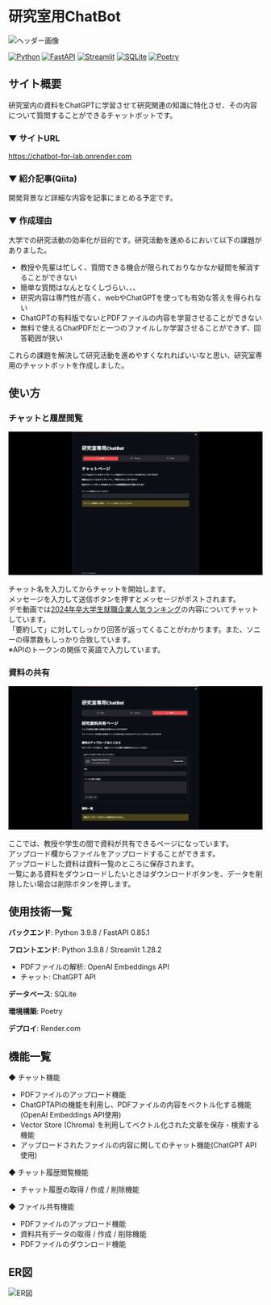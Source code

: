 # 研究室用ChatBot

<img width="963" alt="ヘッダー画像" src="https://github.com/kizataka/chatbot_lab/assets/112063667/30ddd113-f76c-4c38-b436-8f2c920717b8">

[![Python](https://img.shields.io/badge/Python-v3.9.8-3776AB?logo=python&logoColor=3776AB)](https://www.python.org/downloads/)
[![FastAPI](https://img.shields.io/badge/FastAPI-v0.85.1-009688?logo=fastapi&logoColor=009688)](https://fastapi.tiangolo.com/)
[![Streamlit](https://img.shields.io/badge/Streamlit-v1.28.2-FF4B4B?logo=Streamlit&logoColor=FF4B4B)](https://streamlit.io/)
[![SQLite](https://img.shields.io/badge/SQLite-gray?logo=sqlite&logoColor=003B57)](https://www.sqlite.org/index.html)
[![Poetry](https://img.shields.io/badge/Poetry-gray?logo=Poetry&logoColor=60A5FA)](https://python-poetry.org/)

## サイト概要
研究室内の資料をChatGPTに学習させて研究関連の知識に特化させ、その内容について質問することができるチャットボットです。  

### ▼ サイトURL  
https://chatbot-for-lab.onrender.com  

### ▼ 紹介記事(Qiita)
開発背景など詳細な内容を記事にまとめる予定です。

### ▼ 作成理由
大学での研究活動の効率化が目的です。研究活動を進めるにおいて以下の課題がありました。
- 教授や先輩は忙しく、質問できる機会が限られておりなかなか疑問を解消することができない
- 簡単な質問はなんとなくしづらい、、、
- 研究内容は専門性が高く、webやChatGPTを使っても有効な答えを得られない
- ChatGPTの有料版でないとPDFファイルの内容を学習させることができない
- 無料で使えるChatPDFだと一つのファイルしか学習させることができず、回答範囲が狭い  

これらの課題を解決して研究活動を進めやすくなれればいいなと思い、研究室専用のチャットボットを作成しました。

## 使い方  

### チャットと履歴閲覧
![チャットと履歴閲覧](/app_view/demo_chat_history.gif)

チャット名を入力してからチャットを開始します。  
メッセージを入力して送信ボタンを押すとメッセージがポストされます。  
デモ動画では[2024年卒大学生就職企業人気ランキング](https://career-research.mynavi.jp/reserch/20230412_48385/)の内容についてチャットしています。    
「要約して」に対してしっかり回答が返ってくることがわかります。また、ソニーの得票数もしっかり合致しています。  
※APIのトークンの関係で英語で入力しています。

### 資料の共有
![資料共有](/app_view/demo_files.gif)

ここでは、教授や学生の間で資料が共有できるページになっています。  
アップロード欄からファイルをアップロードすることができます。  
アップロードした資料は資料一覧のところに保存されます。  
一覧にある資料をダウンロードしたいときはダウンロードボタンを、データを削除したい場合は削除ボタンを押します。

## 使用技術一覧  
**バックエンド**: Python 3.9.8 / FastAPI 0.85.1  

**フロントエンド**: Python 3.9.8 / Streamlit 1.28.2  
- PDFファイルの解析: OpenAI Embeddings API
- チャット: ChatGPT API

**データベース**: SQLite  

**環境構築**: Poetry  

**デプロイ**: Render.com  

## 機能一覧  
◆ チャット機能
- PDFファイルのアップロード機能
- ChatGPTAPIの機能を利用し、PDFファイルの内容をベクトル化する機能(OpenAI Embeddings API使用)
- Vector Store (Chroma) を利用してベクトル化された文章を保存・検索する機能
- アップロードされたファイルの内容に関してのチャット機能(ChatGPT API使用)

◆ チャット履歴閲覧機能
- チャット履歴の取得 / 作成 / 削除機能

◆ ファイル共有機能
- PDFファイルのアップロード機能
- 資料共有データの取得 / 作成 / 削除機能
- PDFファイルのダウンロード機能  

## ER図  
<img width="773" alt="ER図" src="https://github.com/kizataka/chatbot_lab/assets/112063667/684ad2f2-dbeb-43d4-991c-24aff4bfbcab">